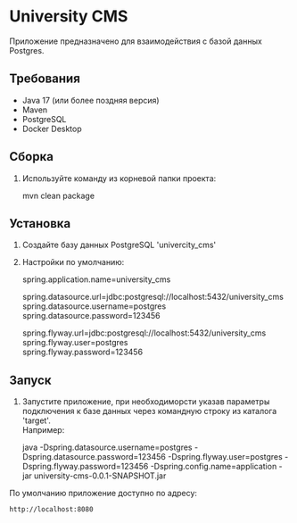 # University CMS  

Приложение предназначено для взаимодействия с базой данных Postgres.  

## Требования  

- Java 17 (или более поздняя версия)  
- Maven  
- PostgreSQL  
- Docker Desktop

## Сборка  
1. Используйте команду из корневой папки проекта: 
 
	mvn clean package

## Установка  
1. Создайте базу данных PostgreSQL 'univercity_cms'  
2. Настройки по умолчанию:  

	spring.application.name=university_cms  

	spring.datasource.url=jdbc:postgresql://localhost:5432/university_cms  
	spring.datasource.username=postgres  
	spring.datasource.password=123456  

	spring.flyway.url=jdbc:postgresql://localhost:5432/university_cms  
	spring.flyway.user=postgres  
	spring.flyway.password=123456  

## Запуск
1. Запустите приложение, при необходиморсти указав параметры подключения к базе данных через командную строку из каталога 'target'.  
Например:  

	java -Dspring.datasource.username=postgres -Dspring.datasource.password=123456 -Dspring.flyway.user=postgres -Dspring.flyway.password=123456 -Dspring.config.name=application -jar university-cms-0.0.1-SNAPSHOT.jar

По умолчанию приложение доступно по адресу:  

	http://localhost:8080